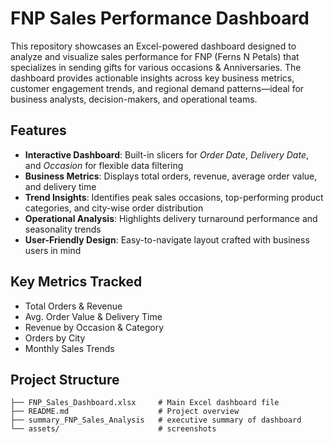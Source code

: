# FNP Sales Performance Dashboard

This repository showcases an Excel-powered dashboard designed to analyze and visualize sales performance for FNP (Ferns N Petals) that specializes in sending gifts for various occasions & Anniversaries.
The dashboard provides actionable insights across key business metrics, customer engagement trends, and regional demand patterns—ideal for business analysts, decision-makers, and operational teams.

## Features

- **Interactive Dashboard**: Built-in slicers for *Order Date*, *Delivery Date*, and *Occasion* for flexible data filtering  
- **Business Metrics**: Displays total orders, revenue, average order value, and delivery time  
- **Trend Insights**: Identifies peak sales occasions, top-performing product categories, and city-wise order distribution  
- **Operational Analysis**: Highlights delivery turnaround performance and seasonality trends  
- **User-Friendly Design**: Easy-to-navigate layout crafted with business users in mind

## Key Metrics Tracked

- Total Orders & Revenue  
- Avg. Order Value & Delivery Time  
- Revenue by Occasion & Category  
- Orders by City  
- Monthly Sales Trends

## Project Structure

```
├── FNP_Sales_Dashboard.xlsx     # Main Excel dashboard file
├── README.md                    # Project overview
├── summary_FNP_Sales_Analysis   # executive summary of dashboard
└── assets/                      # screenshots 
```

